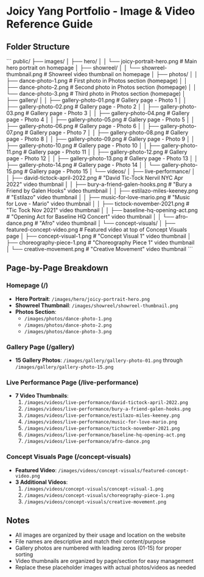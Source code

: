 # Joicy Yang Portfolio - Image & Video Reference Guide

## Folder Structure

\`\`\`
public/
├── images/
│   ├── hero/
│   │   └── joicy-portrait-hero.png          # Main hero portrait on homepage
│   ├── showreel/
│   │   └── showreel-thumbnail.png           # Showreel video thumbnail on homepage
│   ├── photos/
│   │   ├── dance-photo-1.png                # First photo in Photos section (homepage)
│   │   ├── dance-photo-2.png                # Second photo in Photos section (homepage)
│   │   └── dance-photo-3.png                # Third photo in Photos section (homepage)
│   ├── gallery/
│   │   ├── gallery-photo-01.png             # Gallery page - Photo 1
│   │   ├── gallery-photo-02.png             # Gallery page - Photo 2
│   │   ├── gallery-photo-03.png             # Gallery page - Photo 3
│   │   ├── gallery-photo-04.png             # Gallery page - Photo 4
│   │   ├── gallery-photo-05.png             # Gallery page - Photo 5
│   │   ├── gallery-photo-06.png             # Gallery page - Photo 6
│   │   ├── gallery-photo-07.png             # Gallery page - Photo 7
│   │   ├── gallery-photo-08.png             # Gallery page - Photo 8
│   │   ├── gallery-photo-09.png             # Gallery page - Photo 9
│   │   ├── gallery-photo-10.png             # Gallery page - Photo 10
│   │   ├── gallery-photo-11.png             # Gallery page - Photo 11
│   │   ├── gallery-photo-12.png             # Gallery page - Photo 12
│   │   ├── gallery-photo-13.png             # Gallery page - Photo 13
│   │   ├── gallery-photo-14.png             # Gallery page - Photo 14
│   │   └── gallery-photo-15.png             # Gallery page - Photo 15
│   └── videos/
│       ├── live-performance/
│       │   ├── david-tictock-april-2022.png     # "David Tic-Tock Nervil NYC Apr 2022" video thumbnail
│       │   ├── bury-a-friend-galen-hooks.png    # "Bury a Friend by Galen Hooks" video thumbnail
│       │   ├── estilazo-miles-keeney.png        # "Estilazo" video thumbnail
│       │   ├── music-for-love-mario.png         # "Music for Love - Mario" video thumbnail
│       │   ├── tictock-november-2021.png        # "Tic Tock Nov 2021" video thumbnail
│       │   ├── baseline-hq-opening-act.png      # "Opening Act for Baseline HQ Concert" video thumbnail
│       │   └── afro-dance.png                   # "Afro" video thumbnail
│       └── concept-visuals/
│           ├── featured-concept-video.png       # Featured video at top of Concept Visuals page
│           ├── concept-visual-1.png             # "Concept Visual 1" video thumbnail
│           ├── choreography-piece-1.png         # "Choreography Piece 1" video thumbnail
│           └── creative-movement.png            # "Creative Movement" video thumbnail
\`\`\`

## Page-by-Page Breakdown

### Homepage (/)
- **Hero Portrait**: `/images/hero/joicy-portrait-hero.png`
- **Showreel Thumbnail**: `/images/showreel/showreel-thumbnail.png`
- **Photos Section**: 
  - `/images/photos/dance-photo-1.png`
  - `/images/photos/dance-photo-2.png`
  - `/images/photos/dance-photo-3.png`

### Gallery Page (/gallery)
- **15 Gallery Photos**: `/images/gallery/gallery-photo-01.png` through `/images/gallery/gallery-photo-15.png`

### Live Performance Page (/live-performance)
- **7 Video Thumbnails**:
  1. `/images/videos/live-performance/david-tictock-april-2022.png`
  2. `/images/videos/live-performance/bury-a-friend-galen-hooks.png`
  3. `/images/videos/live-performance/estilazo-miles-keeney.png`
  4. `/images/videos/live-performance/music-for-love-mario.png`
  5. `/images/videos/live-performance/tictock-november-2021.png`
  6. `/images/videos/live-performance/baseline-hq-opening-act.png`
  7. `/images/videos/live-performance/afro-dance.png`

### Concept Visuals Page (/concept-visuals)
- **Featured Video**: `/images/videos/concept-visuals/featured-concept-video.png`
- **3 Additional Videos**:
  1. `/images/videos/concept-visuals/concept-visual-1.png`
  2. `/images/videos/concept-visuals/choreography-piece-1.png`
  3. `/images/videos/concept-visuals/creative-movement.png`

## Notes
- All images are organized by their usage and location on the website
- File names are descriptive and match their content/purpose
- Gallery photos are numbered with leading zeros (01-15) for proper sorting
- Video thumbnails are organized by page/section for easy management
- Replace these placeholder images with actual photos/videos as needed
